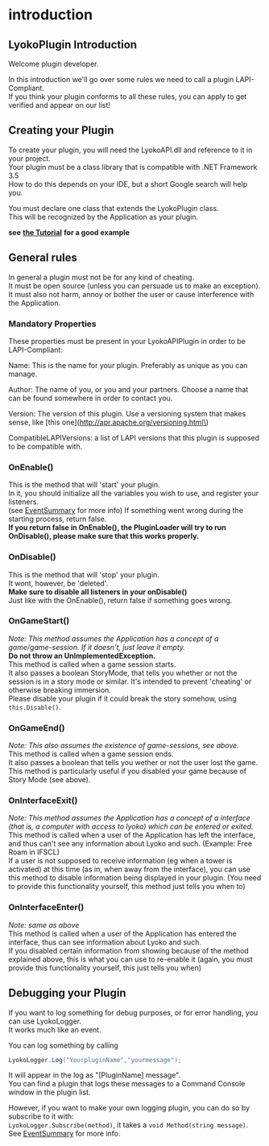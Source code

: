 # introduction

## LyokoPlugin Introduction

Welcome plugin developer.

In this introduction we'll go over some rules we need to call a plugin LAPI-Compliant.  
 If you think your plugin conforms to all these rules, you can apply to get verified and appear on our list!

## Creating your Plugin

To create your plugin, you will need the LyokoAPI.dll and reference to it in your project.  
 Your plugin must be a class library that is compatible with .NET Framework 3.5  
 How to do this depends on your IDE, but a short Google search will help you.

You must declare one class that extends the LyokoPlugin class.  
 This will be recognized by the Application as your plugin.

**see** [**the Tutorial**](https://github.com/LyokoAPI/LyokoAPIDoc/tree/fdb5e716f468c7556934771f257aae38e4ec78bc/docs/Tutorials/Your%20First%20Plugin/README.md) **for a good example**

## General rules

In general a plugin must not be for any kind of cheating.  
 It must be open source \(unless you can persuade us to make an exception\).  
 It must also not harm, annoy or bother the user or cause interference with the Application.

### Mandatory Properties

These properties must be present in your LyokoAPIPlugin in order to be LAPI-Compliant:  


Name: This is the name for your plugin. Preferably as unique as you can manage.

Author: The name of you, or you and your partners. Choose a name that can be found somewhere in order to contact you.

Version: The version of this plugin. Use a versioning system that makes sense, like \[this one\]\(http://apr.apache.org/versioning.html\)

CompatibleLAPIVersions: a list of LAPI versions that this plugin is supposed to be compatible with.

### OnEnable\(\)

This is the method that will 'start' your plugin.  
 In it, you should initialize all the variables you wish to use, and register your listeners.  
 \(see [EventSummary]() for more info\) If something went wrong during the starting process, return false.  
 **If you return false in OnEnable\(\), the PluginLoader will try to run OnDisable\(\), please make sure that this works properly.**

### OnDisable\(\)

This is the method that will 'stop' your plugin.  
 It wont, however, be 'deleted'.  
 **Make sure to disable all listeners in your onDisable\(\)**  
 Just like with the OnEnable\(\), return false if something goes wrong.

### OnGameStart\(\)

_Note: This method assumes the Application has a concept of a game/game-session. If it doesn't, just leave it empty._  
 **Do not throw an UnImplementedException.**  
 This method is called when a game session starts.  
 It also passes a boolean StoryMode, that tells you whether or not the session is in a story mode or similar. It's intended to prevent 'cheating' or otherwise breaking immersion.   
 Please disable your plugin if it could break the story somehow, using `this.Disable()`.

### OnGameEnd\(\)

_Note: This also assumes the existence of game-sessions, see above._  
 This method is called when a game session ends.  
 It also passes a boolean that tells you wether or not the user lost the game.  
 This method is particularly useful if you disabled your game because of Story Mode \(see above\).

### OnInterfaceExit\(\)

_Note: This method assumes the Application has a concept of a interface \(that is, a computer with access to lyoko\) which can be entered or exited._  
 This method is called when a user of the Application has left the interface, and thus can't see any information about Lyoko and such. \(Example: Free Roam in IFSCL\)  
 If a user is not supposed to receive information \(eg when a tower is activated\) at this time \(as in, when away from the interface\), you can use this method to disable information being displayed in your plugin. \(You need to provide this functionality yourself, this method just tells you when to\)

### OnInterfaceEnter\(\)

_Note: same as above_  
 This method is called when a user of the Application has entered the interface, thus can see information about Lyoko and such.  
 If you disabled certain information from showing because of the method explained above, this is what you can use to re-enable it \(again, you must provide this functionality yourself, this just tells you when\)

## Debugging your Plugin

If you want to log something for debug purposes, or for error handling, you can use LyokoLogger.  
 It works much like an event.

You can log something by calling

```csharp
LyokoLogger.Log("YourpluginName","yourmessage");
```

It will appear in the log as "\[PluginName\] message".  
 You can find a plugin that logs these messages to a Command Console window in the plugin list.

However, if you want to make your own logging plugin, you can do so by subscribe to it with:  
 `LyokoLogger.Subscribe(method)`, it takes a `void Method(string message)`.   
See [EventSummary]() for more info.

